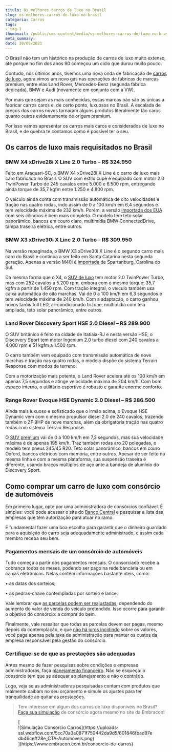 ```yaml
---
titulo: Os melhores carros de luxo no Brasil
slug: os-melhores-carros-de-luxo-no-brasil
categoria: Carros
tags:
- tag-1
thumbnail: /public/cms-content/media/os-melhores-carros-de-luxo-no-brasil.jpg
meta_summary: 
date: 28/09/2021
---
```

O Brasil não tem um histórico na produção de carros de luxo muito extenso, até porque no fim dos anos 90 começou um ciclo que durou muito pouco.

Contudo, nos últimos anos, tivemos uma nova onda de fabricação de [carros de luxo](https://www.embracon.com.br/blog/4-motivos-para-voce-comprar-um-carro-novo), agora vimos um novo gás nas operações de fábricas de marcas premium, entre elas Land Rover, Mercedes-Benz (segunda fábrica dedicada), BMW e Audi (novamente em conjunto com a VW).

Por mais que sejam as mais conhecidas, essas marcas não são as únicas a fabricar carros caros e, de certo ponto, luxuosos no Brasil. A escalada de preços dos carros novos tornaram alguns produtos literalmente tão caros quanto outros evidentemente de origem premium.

Por isso vamos apresentar os carros mais caros e considerados de luxo no Brasil, e de quebra te contamos como é possível ter o seu.

Os carros de luxo mais requisitados no Brasil
---------------------------------------------

### BMW X4 xDrive28i X Line 2.0 Turbo – R$ 324.950

Feito em Araquari-SC, o BMW X4 xDrive28i X Line é o carro de luxo mais caro fabricado no Brasil. O SUV com estilo cupê é equipado com motor 2.0 TwinPower Turbo de 245 cavalos entre 5.000 e 6.500 rpm, entregando ainda torque de 35,7 kgfm entre 1.250 e 4.800 rpm.

O veículo ainda conta com transmissão automática de oito velocidades e tração nas quatro rodas, indo assim de 0 a 100 km/h em 6,4 segundos e tem velocidade máxima de 232 km/h. Porém, a versão [importada dos EUA](https://www.embracon.com.br/blog/quais-as-maiores-vantagens-de-fazer-intercambio-nos-eua) com seis cilindros é bem mais completa. O modelo tem teto solar panorâmico, bancos em couro claro, multimídia BMW ConnectedDrive, tampa traseira elétrica, entre outros.

### BMW X3 xDrive30i X Line 2.0 Turbo – R$ 309.950

Na versão repaginada, o BMW X3 xDrive30i X Line é o segundo carro mais caro do Brasil e continua a ser feito em Santa Catarina nesta segunda geração. Apenas a versão M40i é [importada ](https://www.embracon.com.br/blog/afinal-existe-consorcio-de-carros-importados)de Spartanburg, Carolina do Sul.

Da mesma forma que o X4, o [SUV de luxo](https://www.embracon.com.br/blog/sedan-ou-suv-qual-e-o-melhor-modelo) tem motor 2.0 TwinPower Turbo, mas com 252 cavalos a 5.200 rpm, embora com o mesmo torque: 35,7 kgfm a partir de 1.450 rpm. Com tração integral, o veículo também usa caixa automática de oito marchas. Vai de 0 a 100 km/h em 6,3 segundos e tem velocidade máxima de 240 km/h. Com a adaptação, o carro ganhou novos faróis full LED, ar-condicionado trizone, multimídia com tela ampliada, teto solar panorâmico, entre outros.

### Land Rover Discovery Sport HSE 2.0 Diesel – R$ 289.900

O SUV britânico é feito na cidade de Itatiaia-RJ e nesta versão HSE, o Discovery Sport tem motor Ingenium 2.0 turbo diesel com 240 cavalos a 4.000 rpm e 51 kgfm a 1.500 rpm.

O carro também vem equipado com transmissão automática de nove marchas e tração nas quatro rodas, o modelo dispõe do sistema Terrain Response com modos de terreno.

Com a motorização mais potente, o Land Rover acelera até os 100 km/h em apenas 7,5 segundos e atinge velocidade máxima de 204 km/h. Com bom espaço interno, o utilitário esportivo é robusto e garante enorme conforto.

### Range Rover Evoque HSE Dynamic 2.0 Diesel – R$ 286.500

Ainda mais luxuoso e sofisticado que o irmão acima, o Evoque HSE Dynamic vem com o mesmo propulsor diesel 2.0 de 240 cavalos, trazendo também o ZF 9HP de nove marchas, além da obrigatória tração nas quatro rodas com sistema Terrain Response.

O [SUV premium](https://www.embracon.com.br/blog/7-dicas-para-escolher-entre-uma-caminhonete-ou-um-suv) vai de 0 a 100 km/h em 7,3 segundos, mas sua velocidade máxima é de apenas 195 km/h. Traz também rodas aro 20 polegadas, o modelo tem pneus 245/45 R20. Teto solar panorâmico, bancos em couro Oxford, bancos elétricos com memória, entre outros. Apesar de ser feito na mesma linha e com a mesma plataforma, sua suspensão traseira é diferente, usando braços múltiplos de aço ante a bandeja de alumínio do Discovery Sport.

Como comprar um carro de luxo com consórcio de automóveis
---------------------------------------------------------

Em primeiro lugar, opte por uma administradora de consórcios confiável. É simples: você pode acessar o site do [Banco Central](http://bcb.gov.br/estabilidadefinanceira/agenciasconsorcio) e pesquisar a lista das empresas que têm autorização para atuar no ramo.

É fundamental fazer uma boa escolha para garantir que o dinheiro guardado para a aquisição do carro seja adequadamente administrado, e assim cada membro receba seu bem.

### Pagamentos mensais de um consórcio de automóveis 

Tudo começa a partir dos pagamentos mensais. O consorciado recebe a cobrança todos os meses, podendo ser pago na rede bancária ou em caixas eletrônicos. Nelas contém informações bastante úteis, como:

 • as datas dos sorteios;

 • as pedras-chave contempladas por sorteio e lance.

Vale lembrar que [as parcelas podem ser reajustadas](https://www.embracon.com.br/conhecaoconsorcio/as-parcelas-mensais-podem-ser-reajustadas), dependendo do aumento do valor de venda do veículo pretendido. Isso ocorre para garantir o objetivo do consórcio: a compra do bem.

Finalmente, vale ressaltar que todas as parcelas devem ser pagas, mesmo depois da contemplação, e que [não há juros incidindo](https://www.embracon.com.br/blog/parcela-de-consorcio-tem-juros) sobre os valores, você paga apenas pela taxa de administração para manter os custos da empresa responsável pela gestão do consórcio.

### Certifique-se de que as prestações são adequadas

Antes mesmo de fazer pesquisas sobre condições e empresas administradoras, faça [planejamento financeiro](https://www.embracon.com.br/blog/planejamento-financeiro-um-guia-para-as-financas-nao-sairem-de-controle). Não se esqueça: o consórcio tem que se adequar ao planejamento e não o contrário.

Logo, veja se as administradoras pesquisadas contam com produtos que realmente caibam no seu orçamento e simule os ajustes para ter tranquilidade ao quitar as prestações.

> Tem interesse em algum dos carros de luxo disponíveis no Brasil? [Faça sua simulação](https://www.embracon.com.br/consorcio-de-carros) de consórcio agora mesmo no site da Embracon!

<figure class="w-richtext-figure-type-image w-richtext-align-center">[<div>![Simulação Consórcio Carros](https://uploads-ssl.webflow.com/5cc70a3a0871f750442da9d5/601846fbad97edb46ceff28e_CTA-Automoveis.png)</div>](https://www.embracon.com.br/consorcio-de-carros)</figure>
